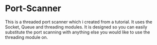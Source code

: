 # Port-Scanner
This is a threaded port scanner which i created from a tutorial. It uses the Socket, Queue and threading modules. It is designed so you can easily substitute the port scanning with anything else you would like to use the threading module on.
